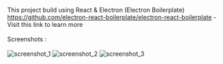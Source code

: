 This project build using React & Electron (Electron Boilerplate)<br>
https://github.com/electron-react-boilerplate/electron-react-boilerplate - Visit this link to learn more
<br><br>
Screenshots :
<br><br>
![screenshot_1](https://user-images.githubusercontent.com/41976383/200333639-18fec277-1fa4-4ea0-a00f-8275d70174ae.png)
![screenshot_2](https://user-images.githubusercontent.com/41976383/200333682-d2851c52-538e-44c2-afba-75035714a60b.png)
![screenshot_3](https://user-images.githubusercontent.com/41976383/200333704-2bd5cc31-d5d0-44f2-bb0b-190db9af6a10.png)
